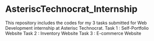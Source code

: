 # AsteriscTechnocrat_Internship
This repository includes the codes for my 3 tasks submitted for Web Development internship at Asterisc Technocrat.
Task 1 : Self-Portfolio Website
Task 2 : Inventory Website
Task 3 : E-commerce Website
